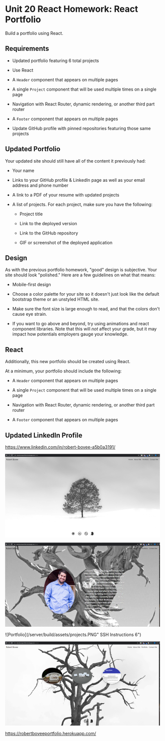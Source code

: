 # Unit 20 React Homework: React Portfolio

Build a portfolio using React.

## Requirements

* Updated portfolio featuring 6 total projects

* Use React

* A `Header` component that appears on multiple pages

* A single `Project` component that will be used multiple times on a single page 

* Navigation with React Router, dynamic rendering, or another third part router

* A `Footer` component that appears on multiple pages

* Update GitHub profile with pinned repositories featuring those same projects


## Updated Portfolio

Your updated site should still have all of the content it previously had:

* Your name

* Links to your GitHub profile & LinkedIn page as well as your email address and phone number

* A link to a PDF of your resume with updated projects

* A list of projects. For each project, make sure you have the following:

  * Project title

  * Link to the deployed version

  * Link to the GitHub repository

  * GIF or screenshot of the deployed application


## Design

As with the previous portfolio homework, "good" design is subjective. Your site should look
"polished." Here are a few guidelines on what that means:

* Mobile-first design

* Choose a color palette for your site so it doesn't just look like the default bootstrap theme or an unstyled HTML site. 

* Make sure the font size is large enough to read, and that the colors don't cause eye strain.

* If you want to go above and beyond, try using animations and react component libraries. Note that this will _not_ affect your grade, but it may impact how potentials employers gauge your knowledge.

## React

Additionally, this new portfolio should be created using React.

At a minimum, your portfolio should include the following:

* A `Header` component that appears on multiple pages

* A single `Project` component that will be used multiple times on a single page 

* Navigation with React Router, dynamic rendering, or another third part router

* A `Footer` component that appears on multiple pages


## Updated LinkedIn Profile 

https://www.linkedin.com/in/robert-bovee-a5b0a3191/


![Home](/server/build/assets/home.PNG " SSH Instructions 6")

![About Me](/server/build/assets/aboutme.PNG " SSH Instructions 6")

![Portfolio](/server/build/assets/projects.PNG" SSH Instructions 6")

![Contact Me](/server/build/assets/contactme.PNG " SSH Instructions 6")




https://robertboveeportfolio.herokuapp.com/
